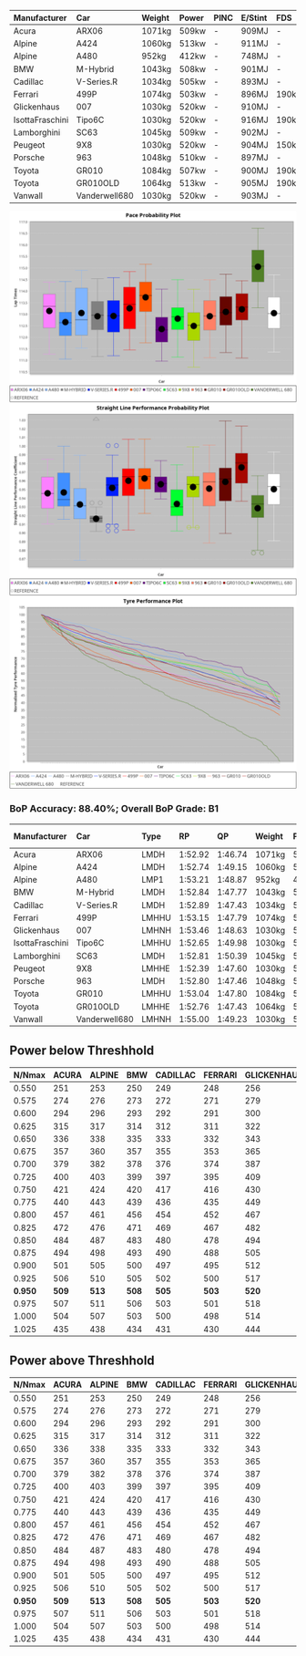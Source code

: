 |Manufacturer|Car|Weight|Power|PINC|E/Stint|FDS|
|:-|:-|:-|:-|:-|:-|:-|
|Acura|ARX06|1071kg|509kw|-|909MJ|-|
|Alpine|A424|1060kg|513kw|-|911MJ|-|
|Alpine|A480|952kg|412kw|-|748MJ|-|
|BMW|M-Hybrid|1043kg|508kw|-|901MJ|-|
|Cadillac|V-Series.R|1034kg|505kw|-|893MJ|-|
|Ferrari|499P|1074kg|503kw|-|896MJ|190kph|
|Glickenhaus|007|1030kg|520kw|-|910MJ|-|
|IsottaFraschini|Tipo6C|1030kg|520kw|-|916MJ|190kph|
|Lamborghini|SC63|1045kg|509kw|-|902MJ|-|
|Peugeot|9X8|1030kg|520kw|-|904MJ|150kph|
|Porsche|963|1048kg|510kw|-|897MJ|-|
|Toyota|GR010|1084kg|507kw|-|900MJ|190kph|
|Toyota|GR010OLD|1064kg|513kw|-|905MJ|190kph|
|Vanwall|Vanderwell680|1030kg|520kw|-|903MJ|-|

![PACECHART](./IMG/CUSTOM.png)
![STRAIGHTLINEPERFORMANCECHART](./IMG/CUSTOM_sp.png)
![TYREPERFORMANCECHART](./IMG/CUSTOM_tw.png)

### BoP Accuracy: 88.40%; Overall BoP Grade: B1
|Manufacturer|Car|Type|RP|QP|Weight|Power¹|Threshhold|PINC|Power²|E/Stint|AVG Vmax|FDS|RDLC|L/Stint|BOP-Grade|ModelAccuracy|ModelPoints|Match%|
|:-|:-|:-|:-|:-|:-|:-|:-|:-|:-|:-|:-|:-|:-|:-|:-|:-|:-|:-|
|Acura|ARX06|LMDH|1:52.92|1:46.74|1071kg|509kw|210.0kph|-|509kw|909MJ|277.90kph|-|1.00|35|-A2|100.00%|995|90.20%|
|Alpine|A424|LMDH|1:52.74|1:49.15|1060kg|513kw|210.0kph|-|513kw|911MJ|278.68kph|-|1.00|35|~A1|80.53%|517|96.41%|
|Alpine|A480|LMP1|1:53.21|1:48.87|952kg|412kw|210.0kph|-|412kw|748MJ|273.93kph|-|0.97|32|~A1|56.35%|794|100.00%|
|BMW|M-Hybrid|LMDH|1:52.84|1:47.77|1043kg|508kw|210.0kph|-|508kw|901MJ|275.42kph|-|1.02|35|-A2|96.62%|1656|93.36%|
|Cadillac|V-Series.R|LMDH|1:52.89|1:47.43|1034kg|505kw|210.0kph|-|505kw|893MJ|279.33kph|-|1.02|35|~A1|90.68%|2081|98.48%|
|Ferrari|499P|LMHHU|1:53.15|1:47.79|1074kg|503kw|210.0kph|-|503kw|896MJ|279.50kph|190kph|1.02|35|~A1|94.63%|2574|100.00%|
|Glickenhaus|007|LMHNH|1:53.46|1:48.63|1030kg|520kw|210.0kph|-|520kw|910MJ|282.56kph|-|0.96|35|+A2|94.93%|1610|94.52%|
|IsottaFraschini|Tipo6C|LMHHU|1:52.65|1:49.98|1030kg|520kw|210.0kph|-|520kw|916MJ|281.55kph|190kph|1.08|35|+B1|66.67%|96|85.39%|
|Lamborghini|SC63|LMDH|1:52.81|1:50.39|1045kg|509kw|210.0kph|-|509kw|902MJ|276.94kph|-|1.05|35|-A2|92.15%|399|94.08%|
|Peugeot|9X8|LMHHE|1:52.39|1:47.60|1030kg|520kw|210.0kph|-|520kw|904MJ|280.34kph|150kph|1.03|35|-C1|83.80%|2473|78.68%|
|Porsche|963|LMDH|1:52.80|1:47.46|1048kg|510kw|210.0kph|-|510kw|897MJ|279.52kph|-|1.01|35|-A2|95.67%|5902|92.00%|
|Toyota|GR010|LMHHU|1:53.04|1:47.80|1084kg|507kw|210.0kph|-|507kw|900MJ|279.27kph|190kph|1.01|35|~A1|91.69%|3310|100.00%|
|Toyota|GR010OLD|LMHHE|1:52.76|1:47.43|1064kg|513kw|210.0kph|-|513kw|905MJ|282.76kph|190kph|1.03|35|~A1|85.24%|1322|95.43%|
|Vanwall|Vanderwell680|LMHNH|1:55.00|1:49.23|1030kg|520kw|210.0kph|-|520kw|903MJ|276.76kph|-|1.01|35|+Ω1|93.72%|627|19.07%|

## Power below Threshhold
|N/Nmax|ACURA|ALPINE|BMW|CADILLAC|FERRARI|GLICKENHAUS|ISOTTAFRASCHINI|LAMBORGHINI|PEUGEOT|PORSCHE|TOYOTA|TOYOTA|VANWALL|​|RPM|A480|
|:-|:-|:-|:-|:-|:-|:-|:-|:-|:-|:-|:-|:-|:-|:-|:-|:-|
|0.550|251|253|250|249|248|256|256|251|256|251|250|253|256|​|--|-|
|0.575|274|276|273|272|271|279|279|274|279|274|273|276|279|​|--|-|
|0.600|294|296|293|292|291|300|300|294|300|295|293|296|300|​|--|-|
|0.625|315|317|314|312|311|322|322|315|322|316|314|317|322|​|--|-|
|0.650|336|338|335|333|332|343|343|336|343|337|335|338|343|​|--|-|
|0.675|357|360|357|355|353|365|365|357|365|358|356|360|365|​|--|-|
|0.700|379|382|378|376|374|387|387|379|387|380|377|382|387|​|--|-|
|0.725|400|403|399|397|395|409|409|400|409|401|399|403|409|​|--|-|
|0.750|421|424|420|417|416|430|430|421|430|422|419|424|430|​|--|-|
|0.775|440|443|439|436|435|449|449|440|449|441|438|443|449|​|5000|242|
|0.800|457|461|456|454|452|467|467|457|467|458|455|461|467|​|5500|286|
|0.825|472|476|471|469|467|482|482|472|482|473|470|476|482|​|6000|319|
|0.850|484|487|483|480|478|494|494|484|494|485|482|487|494|​|6500|361|
|0.875|494|498|493|490|488|505|505|494|505|495|492|498|505|​|7000|403|
|0.900|501|505|500|497|495|512|512|501|512|502|499|505|512|​|7500|413|
|0.925|506|510|505|502|500|517|517|506|517|507|504|510|517|​|8000|409|
|**0.950**|**509**|**513**|**508**|**505**|**503**|**520**|**520**|**509**|**520**|**510**|**507**|**513**|**520**|**​**|**8500**|**412**|
|0.975|507|511|506|503|501|518|518|507|518|508|505|511|518|​|9000|206|
|1.000|504|507|503|500|498|514|514|504|514|505|502|507|514|​|--|-|
|1.025|435|438|434|431|430|444|444|435|444|436|433|438|444|​|--|-|

## Power above Threshhold
|N/Nmax|ACURA|ALPINE|BMW|CADILLAC|FERRARI|GLICKENHAUS|ISOTTAFRASCHINI|LAMBORGHINI|PEUGEOT|PORSCHE|TOYOTA|TOYOTA|VANWALL|​|RPM|A480|
|:-|:-|:-|:-|:-|:-|:-|:-|:-|:-|:-|:-|:-|:-|:-|:-|:-|
|0.550|251|253|250|249|248|256|256|251|256|251|250|253|256|​|--|-|
|0.575|274|276|273|272|271|279|279|274|279|274|273|276|279|​|--|-|
|0.600|294|296|293|292|291|300|300|294|300|295|293|296|300|​|--|-|
|0.625|315|317|314|312|311|322|322|315|322|316|314|317|322|​|--|-|
|0.650|336|338|335|333|332|343|343|336|343|337|335|338|343|​|--|-|
|0.675|357|360|357|355|353|365|365|357|365|358|356|360|365|​|--|-|
|0.700|379|382|378|376|374|387|387|379|387|380|377|382|387|​|--|-|
|0.725|400|403|399|397|395|409|409|400|409|401|399|403|409|​|--|-|
|0.750|421|424|420|417|416|430|430|421|430|422|419|424|430|​|--|-|
|0.775|440|443|439|436|435|449|449|440|449|441|438|443|449|​|5000|242|
|0.800|457|461|456|454|452|467|467|457|467|458|455|461|467|​|5500|286|
|0.825|472|476|471|469|467|482|482|472|482|473|470|476|482|​|6000|319|
|0.850|484|487|483|480|478|494|494|484|494|485|482|487|494|​|6500|361|
|0.875|494|498|493|490|488|505|505|494|505|495|492|498|505|​|7000|403|
|0.900|501|505|500|497|495|512|512|501|512|502|499|505|512|​|7500|413|
|0.925|506|510|505|502|500|517|517|506|517|507|504|510|517|​|8000|409|
|**0.950**|**509**|**513**|**508**|**505**|**503**|**520**|**520**|**509**|**520**|**510**|**507**|**513**|**520**|**​**|**8500**|**412**|
|0.975|507|511|506|503|501|518|518|507|518|508|505|511|518|​|9000|206|
|1.000|504|507|503|500|498|514|514|504|514|505|502|507|514|​|--|-|
|1.025|435|438|434|431|430|444|444|435|444|436|433|438|444|​|--|-|
